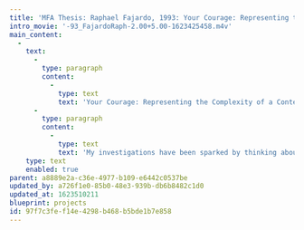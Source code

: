 ```yaml
---
title: 'MFA Thesis: Raphael Fajardo, 1993: Your Courage: Representing the Complexity of a Contemporary Sense of Identity.'
intro_movie: '-93_FajardoRaph-2.00+5.00-1623425458.m4v'
main_content:
  -
    text:
      -
        type: paragraph
        content:
          -
            type: text
            text: 'Your Courage: Representing the Complexity of a Contemporary Sense of Identity.'
      -
        type: paragraph
        content:
          -
            type: text
            text: 'My investigations have been sparked by thinking about the five-hundredth anniversary of Columbus’ voyage westward. I am juxtaposing representations of cultural, regional, corporate, and personal identities. I am trying to establish a critical voice that communicates through work. I continue to explore ways to communicate the complexity of a contemporary sense of identity where culture conflicts with money, power, and bureaucracy, which in turn conflict with human dignity. I have grown suspicious of the divisiveness of the “multicultural” debate and would like to find some way which two or more cultures can be represented equivocally, and not as one being a footnote to the other.'
    type: text
    enabled: true
parent: a8889e2a-c36e-4977-b109-e6442c0537be
updated_by: a726f1e0-85b0-48e3-939b-db6b8482c1d0
updated_at: 1623510211
blueprint: projects
id: 97f7c3fe-f14e-4298-b468-b5bde1b7e858
---
```

